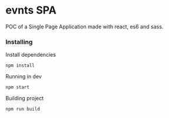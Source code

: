 # evnts SPA
POC of a Single Page Application made with react, es6 and sass.


### Installing

Install dependencies
```
npm install
```

Running in dev

```
npm start
```

Building project

```
npm run build
```
